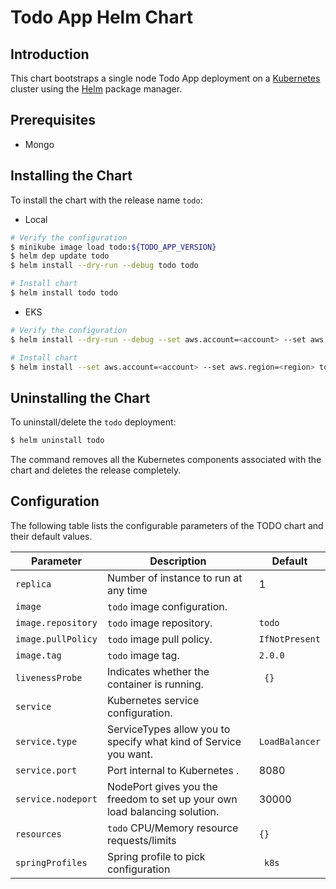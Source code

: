 #  Todo App Helm Chart


## Introduction

This chart bootstraps a single node Todo App deployment on a [Kubernetes](http://kubernetes.io) cluster using the [Helm](https://helm.sh) package manager.

## Prerequisites

- Mongo

## Installing the Chart

To install the chart with the release name `todo`:

- Local
```bash
# Verify the configuration 
$ minikube image load todo:${TODO_APP_VERSION}
$ helm dep update todo
$ helm install --dry-run --debug todo todo

# Install chart
$ helm install todo todo 
```
- EKS
```bash
# Verify the configuration 
$ helm install --dry-run --debug --set aws.account=<account> --set aws.region=<region> todo todo -f todo/env/eks/values.yaml

# Install chart
$ helm install --set aws.account=<account> --set aws.region=<region> todo todo -f todo/env/eks/values.yaml

```

## Uninstalling the Chart

To uninstall/delete the `todo` deployment:

```bash
$ helm uninstall todo
```

The command removes all the Kubernetes components associated with the chart and deletes the release completely.

## Configuration

The following table lists the configurable parameters of the TODO chart and their default values.

| Parameter                                    | Description                                                                                  | Default                                              |
| -------------------------------------------- | -------------------------------------------------------------------------------------------- | ---------------------------------------------------- |
| `replica`                                 | Number of instance to run at any time                                                      	| 1 |
| `image`                                        | `todo` image configuration.                                                            	| ` ` |
| `image.repository`                             | `todo` image repository.                                                               	| `todo`|
| `image.pullPolicy`                             | `todo` image pull policy.                                                             	 | `IfNotPresent`|
| `image.tag`                                    | `todo` image tag.                                                                      	| `2.0.0`|
| `livenessProbe`                                | Indicates whether the container is running.                                                | ` {}` |
| `service`                                      | Kubernetes service configuration.                                                          | ` ` |
| `service.type`                                 | ServiceTypes allow you to specify what kind of Service you want.                           | `LoadBalancer` |
| `service.port`                                 | Port internal to Kubernetes                                    .                           | 8080 |
| `service.nodeport`                             | NodePort gives you the freedom to set up your own load balancing solution.                 | 30000|
| `resources`                                    | `todo` CPU/Memory resource requests/limits                                             	| `{}` |
| `springProfiles`                               | Spring profile to pick configuration                                                     | ` k8s`  |











